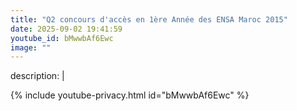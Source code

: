 ```yaml
---
title: "Q2 concours d'accès en 1ère Année des ENSA Maroc 2015"
date: 2025-09-02 19:41:59 
youtube_id: bMwwbAf6Ewc
image: ""
---
```

description: |
  
{% include youtube-privacy.html id="bMwwbAf6Ewc" %}
